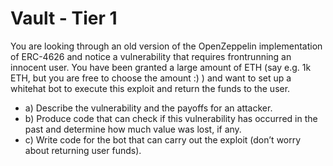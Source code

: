 # Vault - Tier 1
You are looking through an old version of the OpenZeppelin implementation of ERC-4626 and notice a vulnerability that requires frontrunning an innocent user. You have been granted a large amount of ETH (say e.g. 1k ETH, but you are free to choose the amount :) ) and want to set up a whitehat bot to execute this exploit and return the funds to the user.


- a) Describe the vulnerability and the payoffs for an attacker.
- b)  Produce code that can check if this vulnerability has occurred in the past and determine how much value was lost, if any.
- c)  Write code for the bot that can carry out the exploit (don’t worry about returning user funds).